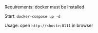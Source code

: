 Requirements: docker must be installed

Start: `docker-compose up -d`

Usage: open `http://<host>:8111` in browser